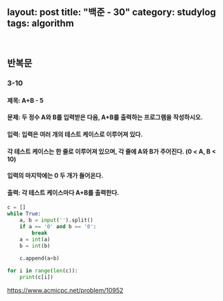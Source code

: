 ﻿
layout: post
title: "백준 - 30"
category: studylog
tags: algorithm
---

<br>

## 반복문

### 3-10

#### 제목: A+B - 5

#### 문제: 두 정수 A와 B를 입력받은 다음, A+B를 출력하는 프로그램을 작성하시오.

#### 입력: 입력은 여러 개의 테스트 케이스로 이루어져 있다.

#### 각 테스트 케이스는 한 줄로 이루어져 있으며, 각 줄에 A와 B가 주어진다. (0 < A, B < 10)

#### 입력의 마지막에는 0 두 개가 들어온다.

#### 출력: 각 테스트 케이스마다 A+B를 출력한다.

```python
c = []
while True:
    a, b = input('').split()
    if a == '0' and b == '0':
        break
    a = int(a)
    b = int(b)
    
    c.append(a+b)

for i in range(len(c)):
    print(c[i])
```

https://www.acmicpc.net/problem/10952
